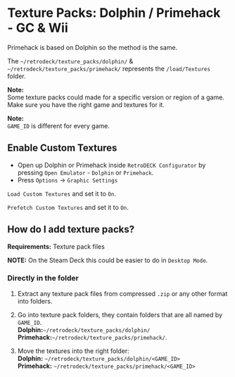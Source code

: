 # Texture Packs: Dolphin / Primehack - GC & Wii
Primehack is based on Dolphin so the method is the same.

The `~/retrodeck/texture_packs/dolphin/` & `~/retrodeck/texture_packs/primehack/` represents the `/load/Textures` folder.<br>

**Note:** <br>
Some texture packs could made for a specific version or region of a game. Make sure you have the right game and textures for it.

**Note:**<br>
`GAME_ID` is different for every game.

## Enable Custom Textures
* Open up Dolphin or Primehack inside `RetroDECK Configurator` by pressing `Open Emulator` - `Dolphin` or `Primehack`.
* Press `Options` -> `Graphic Settings`

`Load Custom Textures` and set it to `On`.<br>

`Prefetch Custom Textures` and set it to `On`.

## How do I add texture packs?

**Requirements:** Texture pack files <br>

**NOTE:** On the Steam Deck this could be easier to do in `Desktop Mode`.


### Directly in the folder

1. Extract any texture pack files from compressed `.zip` or any other format into folders.

2. Go into texture pack folders, they contain folders that are all named by `GAME_ID`.<br>
**Dolphin:**`~/retrodeck/texture_packs/dolphin/` <br>
**Primehack:**`~/retrodeck/texture_packs/primehack/`.

3. Move the textures into the right folder: <br>
**Dolphin:** `~/retrodeck/texture_packs/dolphin/<GAME_ID>` <br>
**Primehack:** `~/retrodeck/texture_packs/primehack/<GAME_ID>` <br>

